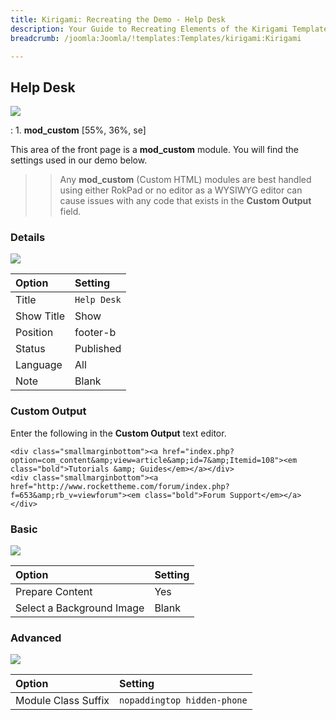 ```yaml
---
title: Kirigami: Recreating the Demo - Help Desk
description: Your Guide to Recreating Elements of the Kirigami Template for Joomla
breadcrumb: /joomla:Joomla/!templates:Templates/kirigami:Kirigami

---
```


Help Desk
-----
![][demo]

:   1. **mod_custom** [55%, 36%, se]

This area of the front page is a **mod_custom** module. You will find the settings used in our demo below.

>> Any **mod_custom** (Custom HTML) modules are best handled using either RokPad or no editor as a WYSIWYG editor can cause issues with any code that exists in the **Custom Output** field.

### Details
![][demo2]

| Option     | Setting     |  
| :--------- | :---------- |  
| Title      | `Help Desk` |  
| Show Title | Show        |  
| Position   | footer-b    |  
| Status     | Published   |  
| Language   | All         |  
| Note       | Blank       |  

### Custom Output
Enter the following in the **Custom Output** text editor.

~~~
<div class="smallmarginbottom"><a href="index.php?option=com_content&amp;view=article&amp;id=7&amp;Itemid=108"><em class="bold">Tutorials &amp; Guides</em></a></div>
<div class="smallmarginbottom"><a href="http://www.rockettheme.com/forum/index.php?f=653&amp;rb_v=viewforum"><em class="bold">Forum Support</em></a></div>
~~~

### Basic
![][demo3]

| Option                    | Setting |
| :------------------------ | :------ |
| Prepare Content           | Yes     |
| Select a Background Image | Blank   |

### Advanced
![][demo4]

| Option              | Setting                     |  
| :------------------ | :-------------------------- |  
| Module Class Suffix | `nopaddingtop hidden-phone` |   

[demo]: assets/demo_6.jpeg
[demo2]: assets/inside_1.jpeg
[demo3]: assets/inside_2.jpeg
[demo4]: assets/inside_3.jpeg